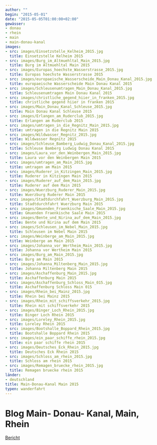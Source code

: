 ```yaml
---
author: ""
begin: "2015-05-01"
date: "2015-05-05T01:00:00+02:00"
gewässer:
- donau
- rhein
- main
- main-donau-kanal
images:
- src: images/Einsetzstelle_Kelheim_2015.jpg
  title: Einsetzstelle Kelheim 2015
- src: images/Burg_im_Altmuehltal_Main_2015.jpg
  title: Burg im Altmuehltal Main 2015
- src: images/Europas_hoechste_Wasserstrasse_2015.jpg
  title: Europas hoechste Wasserstrasse 2015
- src: images/europaeische_Wasserscheide_Main_Donau_Kanal_2015.jpg
  title: europaeische Wasserscheide Main Donau Kanal 2015
- src: images/Schleusenumtragen_Main_Donau_Kanal_2015.jpg
  title: Schleusenumtragen Main Donau Kanal 2015
- src: images/christliche_gegend_hiier_in_franken_2015.jpg
  title: christliche gegend hiier in franken 2015
- src: images/Main_Donau_Kanal_Schleuse_2015.jpg
  title: Main Donau Kanal Schleuse 2015
- src: images/Erlangen_am_Ruderclub_2015.jpg
  title: Erlangen am Ruderclub 2015
- src: images/umtragen_in_die_Regnitz_Main_2015.jpg
  title: umtragen in die Regnitz Main 2015
- src: images/Wildwasser_Regnitz_2015.jpg
  title: Wildwasser Regnitz 2015
- src: images/Schleuse_Bamberg_Ludwig_Donau_Kanal_2015.jpg
  title: Schleuse Bamberg Ludwig Donau Kanal 2015
- src: images/Laura_vor_den_Weinbergen_Main_2015.jpg
  title: Laura vor den Weinbergen Main 2015
- src: images/umtragen_am_Main_2015.jpg
  title: umtragen am Main 2015
- src: images/Ruderer_in_Kitzingen_Main_2015.jpg
  title: Ruderer in Kitzingen Main 2015
- src: images/Ruderer_auf_dem_Main_2015.jpg
  title: Ruderer auf dem Main 2015
- src: images/Wuerzburg_Ruderer_Main_2015.jpg
  title: Wuerzburg Ruderer Main 2015
- src: images/Stadtdurchfahrt_Wuerzburg_Main_2015.jpg
  title: Stadtdurchfahrt Wuerzburg Main 2015
- src: images/Gmuenden_Fraenkische_Saale_Main_2015.jpg
  title: Gmuenden Fraenkische Saale Main 2015
- src: images/Bente_und_Nirina_auf_dem_Main_2015.jpg
  title: Bente und Nirina auf dem Main 2015
- src: images/Schleusen_im_Nebel_Main_2015.jpg
  title: Schleusen im Nebel Main 2015
- src: images/Weinberge_am_Main_2015.jpg
  title: Weinberge am Main 2015
- src: images/Johanna_vor_Wertheim_Main_2015.jpg
  title: Johanna vor Wertheim Main 2015
- src: images/Burg_am_Main_2015.jpg
  title: Burg am Main 2015
- src: images/Johanna_Miltenberg_Main_2015.jpg
  title: Johanna Miltenberg Main 2015
- src: images/Aschaffenburg_Main_2015.jpg
  title: Aschaffenburg Main 2015
- src: images/Aschaffenburg_Schloss_Main_015.jpg
  title: Aschaffenburg Schloss Main 015
- src: images/Rhein_bei_Mainz_2015.jpg
  title: Rhein bei Mainz 2015
- src: images/Rhein_mit_schiffsverkehr_2015.jpg
  title: Rhein mit schiffsverkehr 2015
- src: images/Binger_Loch_Rhein_2015.jpg
  title: Binger Loch Rhein 2015
- src: images/Loreley_Rhein_2015.jpg
  title: Loreley Rhein 2015
- src: images/Bootshalle_Boppard_Rhein_2015.jpg
  title: Bootshalle Boppard Rhein 2015
- src: images/ein_paar_schiffe_rhein_2015.jpg
  title: ein paar schiffe rhein 2015
- src: images/Deutsches_Eck_Rhein_2015.jpg
  title: Deutsches Eck Rhein 2015
- src: images/Schloss_am_rhein_2015.jpg
  title: Schloss am rhein 2015
- src: images/Remagen_bruecke_rhein_2015.jpg
  title: Remagen bruecke rhein 2015
länder: 
- deutschland
title: Main-Donau-Kanal Main 2015
typen: wanderfahrt
---
```



# Blog Main- Donau- Kanal, Main, Rhein


[Bericht](/berichte/2015/main-donau-kanal_main_2015)
